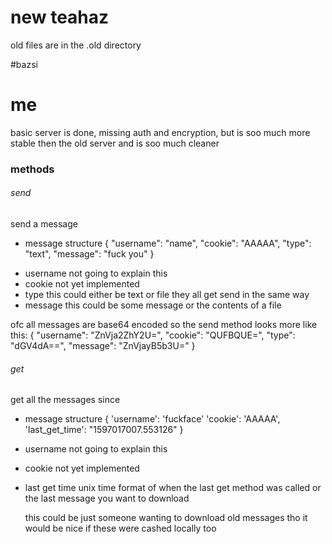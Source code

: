 # new teahaz 
old files are in the .old directory

#bazsi

# me
basic server is done, missing auth and encryption, but is soo much more stable then the old server and is soo much cleaner

### methods
###### send
send a message
+ message structure
{
    "username": "name",
    "cookie": "AAAAA",
    "type": "text", 
    "message": "fuck you"
}

- username 
    not going to explain this
- cookie
    not yet implemented
- type
    this could either be text or file
    they all get send in the same way 
- message
    this could be some message or the contents of a file

ofc all messages are base64 encoded
so the send method looks more like this:
{
    "username": "ZnVja2ZhY2U=",
    "cookie": "QUFBQUE=",
    "type": "dGV4dA==",
    "message": "ZnVjayB5b3U="
}


###### get
get all the messages since <time> 
+ message structure
{
        'username': 'fuckface'
        'cookie': 'AAAAA', 
        'last_get_time': "1597017007.553126"
}
- username 
    not going to explain this
- cookie
    not yet implemented
- last get time
    unix time format of when the last get method was called
    or the last message you want to download
    
    this could be just someone wanting to download old messages
    tho it would be nice if these were cashed locally too


